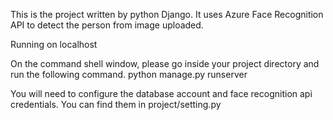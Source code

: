 This is the project written by python Django.
It uses Azure Face Recognition API to detect the person from image uploaded.

Running on localhost

On the command shell window, please go inside your project directory and run the following command.
python manage.py runserver

You will need to configure the database account and face recognition api credentials.
You can find them in project/setting.py
